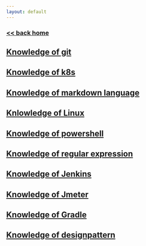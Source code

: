 ```yaml
---
layout: default
---
```

###  [<< back home](../../index.md)
## [Knowledge of git](./git.md)
## [Knowledge of k8s](./k8s_knowledge.md)
## [Knowledge of markdown language](./markdown_knowledge.md)
## [Knlowledge of Linux](./linux.md)
## [Knowledge of powershell](./powershell.md)
## [Knowledge of regular expression](./regex.md)
## [Knowledge of Jenkins](./Jenkins.md)
## [Knowledge of Jmeter](./Jmeter.md)
## [Knowledge of Gradle](./Gradle.md)
## [Knowledge of designpattern](./designpattern.md)
